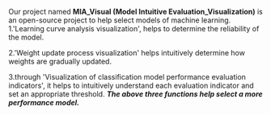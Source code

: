 Our project named **MIA_Visual (Model Intuitive Evaluation_Visualization)** is an open-source project to help select models of machine learning.  
1.'Learning curve analysis visualization', helps to determine the reliability of the model.  

2.'Weight update process visualization' helps intuitively determine how weights are gradually updated.  

3.through 'Visualization of classification model performance evaluation indicators', it helps to intuitively understand each evaluation indicator and set an appropriate threshold.
_**The above three functions help select a more performance model.**_
